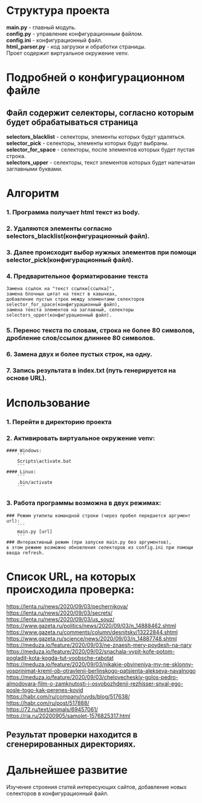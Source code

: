 # Структура проекта
**main.py** - главный модуль.  
**config.py** - управление конфигурационным файлом.  
**config.ini** - конфигурационный файл.  
**html_parser.py** - код загрузки и обработки страницы.  
Проет содержит виртуальное окружение venv.  

# Подробней о конфигурационном файле
## Файл содержит селекторы, согласно которым будет обрабатываться страница
**selectors_blacklist** - селекторы, элементы которых будут удаляться.  
**selector_pick** - селекторы, элементы которых будут выбраны.  
**selector_for_space** - селекторы, после элементов которых будет пустая строка.  
**selectors_upper** - селекторы, текст элементов которых будет напечатан заглавными буквами.  

# Алгоритм
### 1. Программа получает html текст из body.
### 2. Удаляются элементы согласно **selectors_blacklist**(конфигурационный файл).
### 3. Далее происходит выбор нужных элементов при помощи selector_pick(конфигурационный файл).
### 4. Предварительное форматирование текста  
    Замена ссылок на "текст ссылки[ссылка]",  
    замена блочных цитат на текст в кавычках,  
    добавление пустых строк между элементами селекторов selector_for_space(конфигурационный файл),  
    замена текста элементов на заглавный, селекторы selectors_upper(конфигурационный файл).  
### 5. Перенос текста по словам, строка не более 80 символов, дробление слов/ссылок длиннее 80 символов.
### 6. Замена двух и более пустых строк, на одну.
### 7. Запись результата в index.txt (путь генерируется на основе URL).

# Использование
### 1. Перейти в директорию проекта
### 2. Активировать виртуальное окружение venv:
    #### Windows:
        ```
        Scripts\activate.bat
        ```
    #### Linux:
        ```
        .bin/activate
        ```
### 3. Работа программы возможна в двух режимах:
    ### Режим утилиты командной строки (через пробел передается аргумент url):
        ```
        main.py [url]
        ```
    ### Интерактивный режим (при запуске main.py без аргументов),
    в этом режиме возможно обновления селекторов из config.ini при помощи ввода refresh.

# Список URL, на которых происходила проверка:
https://lenta.ru/news/2020/09/03/pechernikova/  
https://lenta.ru/news/2020/09/03/secrets/  
https://lenta.ru/news/2020/09/03/us_souz/  
https://www.gazeta.ru/politics/news/2020/09/03/n_14888462.shtml  
https://www.gazeta.ru/comments/column/desnitsky/13222844.shtml  
https://www.gazeta.ru/science/news/2020/09/03/n_14887748.shtml  
https://meduza.io/feature/2020/09/03/ne-znaesh-mery-poydesh-na-nary  
https://meduza.io/feature/2020/09/02/snachala-vypit-kofe-potom-pogladit-kota-kogda-tut-voobsche-rabotat  
https://meduza.io/feature/2020/09/03/nikakie-obvineniya-my-ne-sklonny-vosprinimat-kreml-ob-otravlenii-berlinskogo-patsienta-alekseya-navalnogo  
https://meduza.io/feature/2020/09/03/chelovecheskiy-golos-pedro-almodovara-film-o-zamknutosti-i-osvobozhdenii-rezhisser-snyal-ego-posle-togo-kak-perenes-kovid  
https://habr.com/ru/company/ruvds/blog/517638/  
https://habr.com/ru/post/517888/  
https://72.ru/text/animals/69457061/  
https://ria.ru/20200905/samolet-1576825317.html  
## Результат проверки находится в сгенерированных директориях.  

# Дальнейшее развитие
Изучение строения статей интересующих сайтов, добавление новых селекторов в конфигурационный файл.
